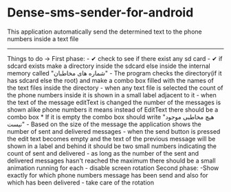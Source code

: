 Dense-sms-sender-for-android
============================

This application automatically send the determined text to the phone numbers inside a text file

**********************************************

Things to do ->
	First phase:
	- ✔ check to see if there exist any sd card
	- ✔ if sdcard exists make a directory inside the sdcard else inside the internal memory called "شماره های مخاطبان"
	- The program checks the directory(if it has sdcard else the root) and make a combo box filled with the names of the text files inside the directory
	- when any text file is selected the count of the phone numbers inside it is shown in a small label adjacent to it
	- when the text of the message editText is changed the number of the messages is shown alike phone numbers
	it means instead of EditText there should be a combo box  * If it is empty the combo box should write "هیچ مخاطبی موجود نیست"
	- Based on the size of the message the application shows the number of sent and delivered messages
	- when the send button is pressed the edit text becomes empty and the text of the previous message will be shown in a label
	and behind it should be two small numbers indicating the count of sent and delivered
	- as long as the number of the sent and delivered messages hasn't reached the maximum there should be a small animation
	running for each
	- disable screen rotation
	Second phase:
	-Show exactly for which phone numbers message has been send and also for which has been delivered
	- take care of the rotation
